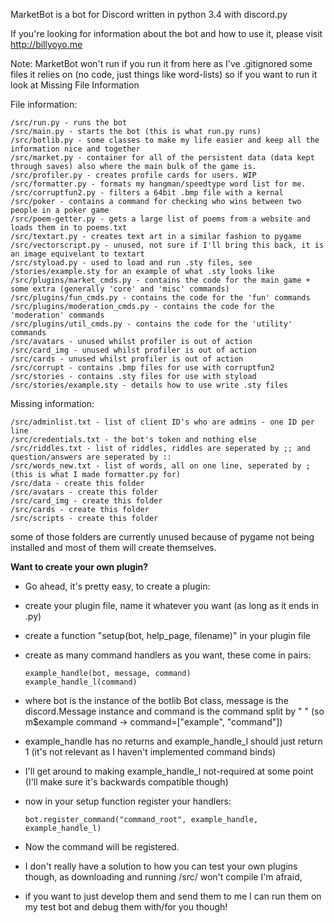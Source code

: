 
MarketBot is a bot for Discord written in python 3.4 with discord.py

If you're looking for information about the bot and how to use it, please visit http://billyoyo.me

Note: MarketBot won't run if you run it from here as I've .gitignored some files it relies on (no code, just things like word-lists)
so if you want to run it look at Missing File Information

File information:

    /src/run.py - runs the bot
    /src/main.py - starts the bot (this is what run.py runs)
    /src/botlib.py - some classes to make my life easier and keep all the information nice and together
    /src/market.py - container for all of the persistent data (data kept through saves) also where the main bulk of the game is.
    /src/profiler.py - creates profile cards for users. WIP
    /src/formatter.py - formats my hangman/speedtype word list for me.
    /src/corruptfun2.py - filters a 64bit .bmp file with a kernal
    /src/poker - contains a command for checking who wins between two people in a poker game
    /src/poem-getter.py - gets a large list of poems from a website and loads them in to poems.txt
    /src/textart.py - creates text art in a similar fashion to pygame
    /src/vectorscript.py - unused, not sure if I'll bring this back, it is an image equivelant to textart
    /src/styload.py - used to load and run .sty files, see /stories/example.sty for an example of what .sty looks like
    /src/plugins/market_cmds.py - contains the code for the main game + some extra (generally 'core' and 'misc' commands)
    /src/plugins/fun_cmds.py - contains the code for the 'fun' commands
    /src/plugins/moderation_cmds.py - contains the code for the 'moderation' commands
    /src/plugins/util_cmds.py - contains the code for the 'utility' commands
    /src/avatars - unused whilst profiler is out of action
    /src/card_img - unused whilst profiler is out of action
    /src/cards - unused whilst profiler is out of action
    /src/corrupt - contains .bmp files for use with corruptfun2
    /src/stories - contains .sty files for use with styload
    /src/stories/example.sty - details how to use write .sty files

Missing information:

    /src/adminlist.txt - list of client ID's who are admins - one ID per line
    /src/credentials.txt - the bot's token and nothing else
    /src/riddles.txt - list of riddles, riddles are seperated by ;; and question/answers are seperated by ::
    /src/words_new.txt - list of words, all on one line, seperated by ; (this is what I made formatter.py for)
    /src/data - create this folder
    /src/avatars - create this folder
    /src/card_img - create this folder
    /src/cards - create this folder
    /src/scripts - create this folder
    
some of those folders are currently unused because of pygame not being installed and most of them will create themselves.

**Want to create your own plugin?**

  * Go ahead, it's pretty easy, to create a plugin:
  * create your plugin file, name it whatever you want (as long as it ends in .py)
  * create a function "setup(bot, help_page, filename)" in your plugin file
  * create as many command handlers as you want, these come in pairs: 
  
        example_handle(bot, message, command)
        example_handle_l(command)
    
  * where bot is the instance of the botlib Bot class, message is the discord.Message instance and command is the command split by " "
  (so m$example command -> command=["example", "command"])
  * example\_handle has no returns and example\_handle\_l should just return 1 (it's not relevant as I haven't implemented command binds)
  * I'll get around to making example\_handle\_l not-required at some point (I'll make sure it's backwards compatible though)
  * now in your setup function register your handlers:
  
        bot.register_command("command_root", example_handle, example_handle_l)
    
  * Now the command will be registered. 
  * I don't really have a solution to how you can test your own plugins though, as downloading and running /src/ won't compile I'm afraid,
  * if you want to just develop them and send them to me I can run them on my test bot and debug them with/for you though!
  
